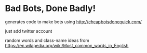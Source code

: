 # Bad Bots, Done Badly!

generates code to make bots using http://cheapbotsdonequick.com/

just add twitter account

random words and class-name ideas from https://en.wikipedia.org/wiki/Most_common_words_in_English
